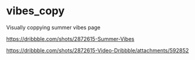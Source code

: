 # vibes_copy
Visually coppying summer vibes page

https://dribbble.com/shots/2872615-Summer-Vibes

https://dribbble.com/shots/2872615-Video-Dribbble/attachments/592852